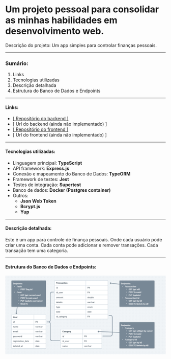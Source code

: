 # Um projeto pessoal para consolidar as minhas habilidades em desenvolvimento web.
Descrição do projeto: Um app simples para controlar finanças pessoais.

---
### Sumário:
1. Links
2. Tecnologias utilizadas
3. Descrição detalhada
4. Estrutura do Banco de Dados e Endpoints

---
#### Links:
- [[ Repositório do backend ]](https://github.com/LucasVolkmann/fin-backend)
- [ Url do backend (ainda não implementado) ]
- [[ Repositório do frontend ]](https://github.com/LucasVolkmann/fin-frontend)
- [ Url do frontend (ainda não implementado) ]

---
#### Tecnologias utilizadas:
- Linguagem principal: **TypeScript**
- API framework: **Express.js**
- Conexão e mapeamento do Banco de Dados: **TypeORM**
- Framework de testes: **Jest**
- Testes de integração: **Supertest**
- Banco de dados: **Docker (Postgres container)**
- Outros:
  - **Json Web Token**
  - **Bcrypt.js**
  - **Yup**

---
#### Descrição detalhada:
Este é um app para controle de finança pessoais. Onde cada usuário pode criar uma conta. Cada conta pode adicionar e remover transações. Cada transação tem uma categoria.

---
#### Estrutura do Banco de Dados e Endpoints:
![Modelagem do banco de dados](docs/database-model.png)
